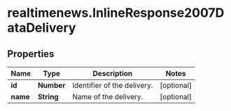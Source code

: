 # realtimenews.InlineResponse2007DataDelivery

## Properties

Name | Type | Description | Notes
------------ | ------------- | ------------- | -------------
**id** | **Number** | Identifier of the delivery. | [optional] 
**name** | **String** | Name of the delivery. | [optional] 


